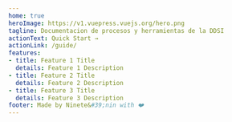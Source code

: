 ```yaml
---
home: true
heroImage: https://v1.vuepress.vuejs.org/hero.png
tagline: Documentacion de procesos y herramientas de la DDSI
actionText: Quick Start →
actionLink: /guide/
features:
- title: Feature 1 Title
  details: Feature 1 Description
- title: Feature 2 Title
  details: Feature 2 Description
- title: Feature 3 Title
  details: Feature 3 Description
footer: Made by Ninete&#39;nin with ❤️
---
```

